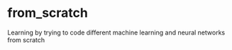 # from_scratch
Learning by trying to code different machine learning and neural networks from scratch

